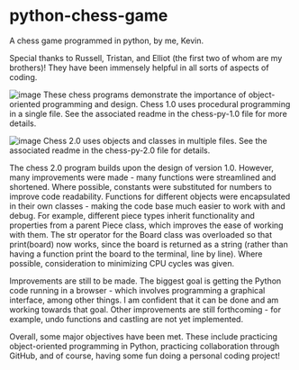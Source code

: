 # python-chess-game
A chess game programmed in python, by me, Kevin. 

Special thanks to Russell, Tristan, and Elliot (the first two of whom are my brothers)! They have been immensely helpful in all sorts of aspects of coding.

![image](https://user-images.githubusercontent.com/64618290/88246685-116c9480-cc50-11ea-97c6-68a0bd02c1de.png)
These chess programs demonstrate the importance of object-oriented programming and design. Chess 1.0 uses procedural programming in a single file.  See the associated readme in the chess-py-1.0 file for more details.

![image](https://user-images.githubusercontent.com/64618290/88463694-6df6cc00-ce69-11ea-8540-c19525a978a2.png)
Chess 2.0 uses objects and classes in multiple files. See the associated readme in the chess-py-2.0 file for details.



The chess 2.0 program builds upon the design of version 1.0. However, many improvements were made - many functions were streamlined and shortened. Where possible, constants were substituted for numbers to improve code readability. Functions for different objects were encapsulated in their own classes - making the code base much easier to work with and debug. For example, different piece types inherit functionality and properties from a parent Piece class, which improves the ease of working with them. The str operator for the Board class was overloaded so that print(board) now works, since the board is returned as a string (rather than having a function print the board to the terminal, line by line). Where possible, consideration to minimizing CPU cycles was given. 

Improvements are still to be made. The biggest goal is getting the Python code running in a browser - which involves programming a graphical interface, among other things. I am confident that it can be done and am working towards that goal. Other improvements are still forthcoming - for example, undo functions and castling are not yet implemented. 

Overall, some major objectives have been met. These include practicing object-oriented programming in Python, practicing collaboration through GitHub, and of course, having some fun doing a personal coding project!
